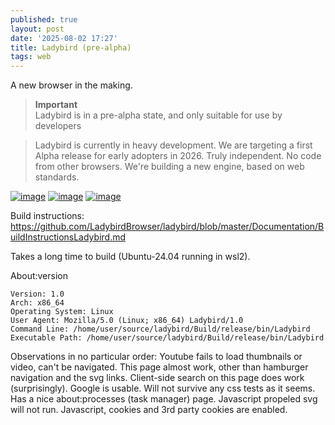 ```yaml
---
published: true
layout: post
date: '2025-08-02 17:27'
title: Ladybird (pre-alpha)
tags: web 
---
```

A new browser in the making.

> __Important__  
> Ladybird is in a pre-alpha state, and only suitable for use by developers

> Ladybird is currently in heavy development. We are targeting a first Alpha release for early adopters in 2026.
> Truly independent. No code from other browsers. We're building a new engine, based on web standards.

<a href="https://images2.imgbox.com/fc/a8/wRGMukO7_o.png" target="_blank"><img src="https://thumbs2.imgbox.com/fc/a8/wRGMukO7_t.png" alt="image"></a>
<a href="https://images2.imgbox.com/e8/cb/sQWHaxLD_o.png" target="_blank"><img src="https://thumbs2.imgbox.com/e8/cb/sQWHaxLD_t.png" alt="image"></a>
<a href="https://images2.imgbox.com/3f/93/wx5vghqX_o.png" target="_blank"><img src="https://thumbs2.imgbox.com/3f/93/wx5vghqX_t.png" alt="image"></a>

Build instructions:  
<https://github.com/LadybirdBrowser/ladybird/blob/master/Documentation/BuildInstructionsLadybird.md>

Takes a long time to build (Ubuntu-24.04 running in wsl2).

About:version

    Version: 1.0        
    Arch: x86_64
    Operating System: Linux
    User Agent: Mozilla/5.0 (Linux; x86_64) Ladybird/1.0
    Command Line: /home/user/source/ladybird/Build/release/bin/Ladybird
    Executable Path: /home/user/source/ladybird/Build/release/bin/Ladybird

Observations in no particular order:
Youtube fails to load thumbnails or video, can't be navigated. This page almost work, other than hamburger navigation and the svg links. Client-side search on this page does work (surprisingly). Google is usable. Will not survive any css tests as it seems. Has a nice about:processes (task manager) page. Javascript propeled svg will not run. Javascript, cookies and 3rd party cookies are enabled.

